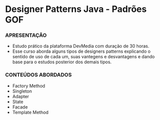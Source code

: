 # Designer Patterns Java - Padrões GOF


### APRESENTAÇÃO

- Estudo prático da plataforma DevMedia com duração de 30 horas.</br> 
- Esse curso aborda alguns tipos de designers patterns explicando o sentido de uso de cada um,
suas vantegens e desvantagens e dando base para o estudos posterior dos demais tipos.

### CONTEÚDOS ABORDADOS
- Factory Method
- Singleton
- Adapter
- State
- Facade
- Template Method
